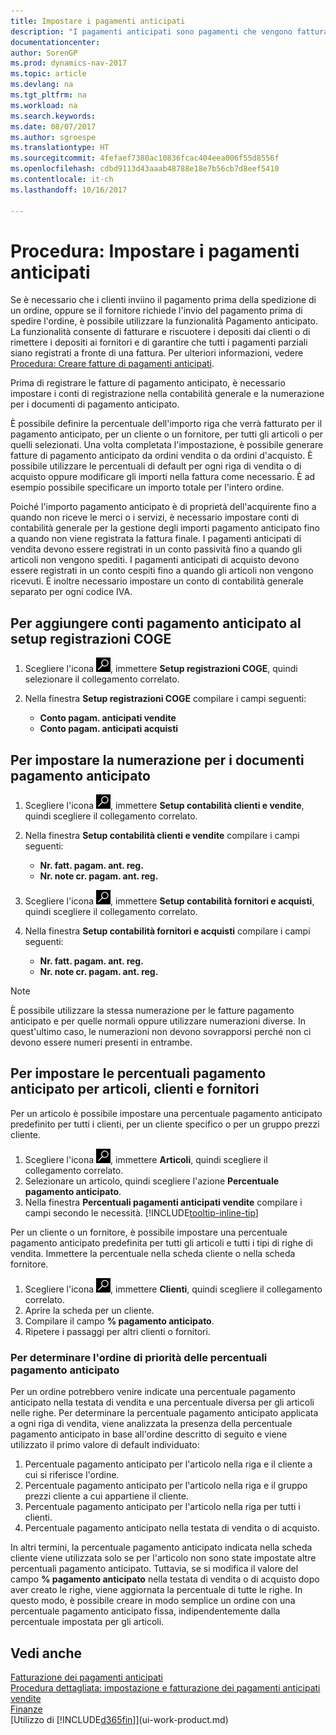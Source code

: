 ```yaml
---
title: Impostare i pagamenti anticipati
description: "I pagamenti anticipati sono pagamenti che vengono fatturati e registrati in un ordine di pagamento anticipato di vendita o di acquisto prima della fatturazione finale. Potrebbe essere necessario richiedere un deposito prima di iniziare la produzione di articoli su ordine oppure richiedere il pagamento prima della spedizione degli articoli a un cliente. La funzionalità di pagamento anticipato consente di fatturare e riscuotere i depositi richiesti dai clienti o di rimettere i depositi ai fornitori. In questo modo è possibile assicurarsi che tutti i pagamenti siano registrati a fronte di una fattura."
documentationcenter: 
author: SorenGP
ms.prod: dynamics-nav-2017
ms.topic: article
ms.devlang: na
ms.tgt_pltfrm: na
ms.workload: na
ms.search.keywords: 
ms.date: 08/07/2017
ms.author: sgroespe
ms.translationtype: HT
ms.sourcegitcommit: 4fefaef7380ac10836fcac404eea006f55d8556f
ms.openlocfilehash: cdbd9113d43aaab48788e18e7b56cb7d8eef5410
ms.contentlocale: it-ch
ms.lasthandoff: 10/16/2017

---
```

# <a name="how-to-set-up-prepayments"></a>Procedura: Impostare i pagamenti anticipati
Se è necessario che i clienti inviino il pagamento prima della spedizione di un ordine, oppure se il fornitore richiede l'invio del pagamento prima di spedire l'ordine, è possibile utilizzare la funzionalità Pagamento anticipato. La funzionalità consente di fatturare e riscuotere i depositi dai clienti o di rimettere i depositi ai fornitori e di garantire che tutti i pagamenti parziali siano registrati a fronte di una fattura. Per ulteriori informazioni, vedere [Procedura: Creare fatture di pagamenti anticipati](finance-how-to-create-prepayment-invoices.md).

Prima di registrare le fatture di pagamento anticipato, è necessario impostare i conti di registrazione nella contabilità generale e la numerazione per i documenti di pagamento anticipato.  

È possibile definire la percentuale dell'importo riga che verrà fatturato per il pagamento anticipato, per un cliente o un fornitore, per tutti gli articoli o per quelli selezionati. Una volta completata l'impostazione, è possibile generare fatture di pagamento anticipato da ordini vendita o da ordini d'acquisto. È possibile utilizzare le percentuali di default per ogni riga di vendita o di acquisto oppure modificare gli importi nella fattura come necessario. È ad esempio possibile specificare un importo totale per l'intero ordine.  

Poiché l'importo pagamento anticipato è di proprietà dell'acquirente fino a quando non riceve le merci o i servizi, è necessario impostare conti di contabilità generale per la gestione degli importi pagamento anticipato fino a quando non viene registrata la fattura finale. I pagamenti anticipati di vendita devono essere registrati in un conto passività fino a quando gli articoli non vengono spediti. I pagamenti anticipati di acquisto devono essere registrati in un conto cespiti fino a quando gli articoli non vengono ricevuti. È inoltre necessario impostare un conto di contabilità generale separato per ogni codice IVA.

## <a name="to-add-prepayment-accounts-to-the-general-posting-setup"></a>Per aggiungere conti pagamento anticipato al setup registrazioni COGE  

1. Scegliere l'icona ![Cerca pagina o report](media/ui-search/search_small.png "Cerca pagina o report"), immettere **Setup registrazioni COGE**, quindi selezionare il collegamento correlato.
2. Nella finestra **Setup registrazioni COGE** compilare i campi seguenti:  

    - **Conto pagam. anticipati vendite**  
    - **Conto pagam. anticipati acquisti**  

## <a name="to-set-up-number-series-for-prepayment-documents"></a>Per impostare la numerazione per i documenti pagamento anticipato  

1. Scegliere l'icona ![Cerca pagina o report](media/ui-search/search_small.png "icona Cerca pagina o report"), immettere **Setup contabilità clienti e vendite**, quindi scegliere il collegamento correlato.
2. Nella finestra **Setup contabilità clienti e vendite** compilare i campi seguenti:  

   - **Nr. fatt. pagam. ant. reg.**
   - **Nr. note cr. pagam. ant. reg.**

1. Scegliere l'icona ![Cerca pagina o report](media/ui-search/search_small.png "icona Cerca pagina o report"), immettere **Setup contabilità fornitori e acquisti**, quindi scegliere il collegamento correlato.
2. Nella finestra **Setup contabilità fornitori e acquisti** compilare i campi seguenti:

    - **Nr. fatt. pagam. ant. reg.**
    - **Nr. note cr. pagam. ant. reg.**

> [!NOTE]  
>  È possibile utilizzare la stessa numerazione per le fatture pagamento anticipato e per quelle normali oppure utilizzare numerazioni diverse. In quest'ultimo caso, le numerazioni non devono sovrapporsi perché non ci devono essere numeri presenti in entrambe.  

## <a name="to-set-up-prepayment-percentages-for-items-customers-and-vendors"></a>Per impostare le percentuali pagamento anticipato per articoli, clienti e fornitori  
Per un articolo è possibile impostare una percentuale pagamento anticipato predefinito per tutti i clienti, per un cliente specifico o per un gruppo prezzi cliente.  

1. Scegliere l'icona ![Cerca pagina o report](media/ui-search/search_small.png "icona Cerca pagina o report"), immettere **Articoli**, quindi scegliere il collegamento correlato.
2. Selezionare un articolo, quindi scegliere l'azione **Percentuale pagamento anticipato**.  
3. Nella finestra **Percentuali pagamenti anticipati vendite** compilare i campi secondo le necessità. [!INCLUDE[tooltip-inline-tip](includes/tooltip-inline-tip_md.md)]

Per un cliente o un fornitore, è possibile impostare una percentuale pagamento anticipato predefinita per tutti gli articoli e tutti i tipi di righe di vendita. Immettere la percentuale nella scheda cliente o nella scheda fornitore.

1. Scegliere l'icona ![Cerca pagina o report](media/ui-search/search_small.png "icona Cerca pagina o report"), immettere **Clienti**, quindi scegliere il collegamento correlato.
2. Aprire la scheda per un cliente.
3. Compilare il campo **% pagamento anticipato**.
4. Ripetere i passaggi per altri clienti o fornitori.  

### <a name="to-determine-which-prepayment-percentage-has-first-priority"></a>Per determinare l'ordine di priorità delle percentuali pagamento anticipato  
Per un ordine potrebbero venire indicate una percentuale pagamento anticipato nella testata di vendita e una percentuale diversa per gli articoli nelle righe. Per determinare la percentuale pagamento anticipato applicata a ogni riga di vendita, viene analizzata la presenza della percentuale pagamento anticipato in base all'ordine descritto di seguito e viene utilizzato il primo valore di default individuato:  
1. Percentuale pagamento anticipato per l'articolo nella riga e il cliente a cui si riferisce l'ordine.  
2. Percentuale pagamento anticipato per l'articolo nella riga e il gruppo prezzi cliente a cui appartiene il cliente.  
3. Percentuale pagamento anticipato per l'articolo nella riga per tutti i clienti.  
4. Percentuale pagamento anticipato nella testata di vendita o di acquisto.  

In altri termini, la percentuale pagamento anticipato indicata nella scheda cliente viene utilizzata solo se per l'articolo non sono state impostate altre percentuali pagamento anticipato. Tuttavia, se si modifica il valore del campo **% pagamento anticipato** nella testata di vendita o di acquisto dopo aver creato le righe, viene aggiornata la percentuale di tutte le righe. In questo modo, è possibile creare in modo semplice un ordine con una percentuale pagamento anticipato fissa, indipendentemente dalla percentuale impostata per gli articoli.

## <a name="see-also"></a>Vedi anche  
[Fatturazione dei pagamenti anticipati](finance-invoice-prepayments.md)  
[Procedura dettagliata: impostazione e fatturazione dei pagamenti anticipati vendite](walkthrough-setting-up-and-invoicing-sales-prepayments.md)  
[Finanze](finance.md)  
[Utilizzo di [!INCLUDE[d365fin](includes/d365fin_md.md)]](ui-work-product.md)

